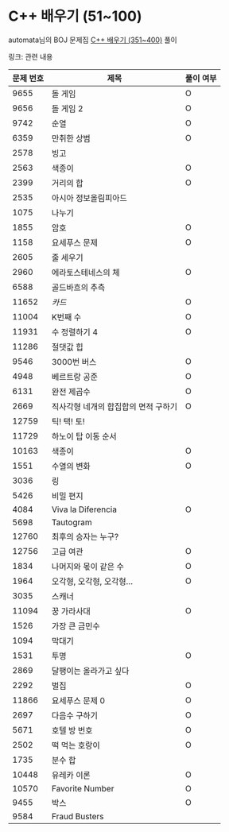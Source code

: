 # C++ 배우기 (51~100)
automata님의 BOJ 문제집 [C++ 배우기 (351~400)](https://www.acmicpc.net/workbook/view/617) 풀이  
  
링크: 관련 내용

|문제 번호|제목|풀이 여부|
|---|---|---|
|9655 |돌 게임    |O|
|9656 |돌 게임 2  |O|
|9742 |순열  |O|
|6359 |만취한 상범  |O|
|2578 |빙고  | |
|2563 |색종이 |O|
|2399 |거리의 합|O|
|2535 |아시아 정보올림피아드 | |
|1075 |나누기 | |
|1855 |암호  |O|
|1158 |요세푸스 문제 |O|
|2605 |줄 세우기   | |
|2960 |에라토스테네스의 체  |O|
|6588 |골드바흐의 추측    | |
|11652|*카드*  |O|
|11004|K번째 수   |O|
|11931|수 정렬하기 4    |O|
|11286|절댓값 힙   | |
|9546 |3000번 버스    |O|
|4948 |베르트랑 공준 |O|
|6131 |완전 제곱수  |O|
|2669 |직사각형 네개의 합집합의 면적 구하기    |O|
|12759|틱! 택! 토!    | |
|11729|하노이 탑 이동 순서 | |
|10163|색종이 |O|
|1551 |수열의 변화  |O|
|3036 |링   | |
|5426 |비밀 편지   | |
|4084 |Viva la Diferencia  |O|
|5698 |Tautogram   | |
|12760|최후의 승자는 누구? | |
|12756|고급 여관   |O|
|1834 |나머지와 몫이 같은 수    |O|
|1964 |오각형, 오각형, 오각형…  |O|
|3035 |스캐너 | |
|11094|꿍 가라사대  |O|
|1526 |가장 큰 금민수        | |
|1094 |막대기   | |
|1531 |투명      |O|
|2869 |달팽이는 올라가고 싶다    | |
|2292 |벌집  |O|
|11866|요세푸스 문제 0   |O|
|2697 |다음수 구하기 |O|
|5671 |호텔 방 번호 |O|
|2502 |떡 먹는 호랑이   |O|
|1735 |분수 합    | |
|10448|유레카 이론  |O|
|10570|Favorite Number |O|
|9455 |박스  |O|
|9584 |Fraud Busters   | |